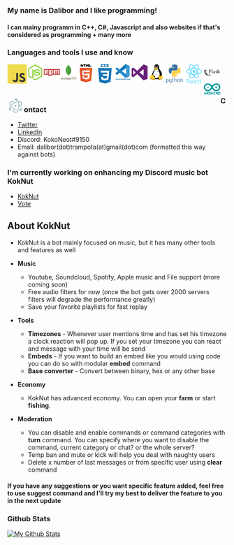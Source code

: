 ### My name is Dalibor and I like programming!
#### I can mainy programm in C++, C#, Javascript and also websites if that's considered as programming + many more

### Languages and tools I use and know
<a href="https://developer.mozilla.org/en-US/docs/Web/JavaScript" target="_blank"> <img align="left" alt="JavaScript" height ="45px"  src="./logos/javascript.svg"> </a>
<a href="https://nodejs.org/en/" target="_blank"> <img align="left" src="./logos/nodejs.svg" alt="nodejs" height="38px"/> </a>
<a href="https://www.npmjs.com/" target="_blank"> <img align="left" src="./logos/npm.svg" alt="npm" height="38px"/> </a>
<a href="https://www.mongodb.com/" target="_blank"> <img align="left" src="./logos/mongodb.svg" alt="mongodb" height="38px"/> </a>
<a href="https://html.com/" target="_blank"> <img align="left" alt="Html" height ="42px" src="./logos/html.svg"> </a>
<a href="https://www.w3schools.com/css/css_intro.asp" target="_blank"> <img align="left" alt="css" height ="45px" src="./logos/css.svg"> </a>
<a href="https://code.visualstudio.com/" target="_blank"> <img align="left" src="./logos/vscode.svg" alt="vscode" height="38px"/> </a>
<a href="https://visualstudio.microsoft.com/cs/downloads/" target="_blank"> <img align="left" src="./logos/vs.svg" alt="vs" height="38px"/> </a>
<a href="https://www.linux.org/" target="_blank"> <img align="left" src="./logos/linux.svg" alt="linux" height="38px"/> </a>
<a href="https://www.python.org" target="_blank"><img align="left" alt="Python" height ="45px" src="./logos/python.svg"></a>
<a href="https://reactjs.org/" target="_blank"> <img align="left" alt="React" height ="45px" src="./logos/reactjs.svg"></a>
<a href="https://flask.palletsprojects.com/en/2.0.x/" target="_blank"> <img align="left" src="./logos/flask.svg" alt="flask" height="38px"/> </a>
<a href="https://www.arduino.cc/" target="_blank"> <img align="left" src="./logos/arduino.svg" alt="arduino" height="38px"/> </a>
<a href="https://www.electronjs.org/" target="_blank"> <img align="left" src="./logos/electron.svg" alt="electron" height="38px"/> </a>
<br>
<br>
<br>

### Contact
- [Twitter](https://twitter.com/daliborin)
- [LinkedIn](https://www.linkedin.com/in/dalibortrampota/)
- Discord: KokoNeot#9150
- Email: dalibor(dot)trampota(at)gmail(dot)com (formatted this way against bots)

### I'm currently working on enhancing my Discord music bot KokNut

- [KokNut](https://koknut.xyz)
- [Vote](https://top.gg/bot/583995825269768211)

## About KokNut

 - KokNut is a bot mainly focused on music, but it has many other tools and features as well
 
 - **Music**
   - Youtube, Soundcloud, Spotify, Apple music and File support (more coming soon) 
   - Free audio filters for now (once the bot gets over 2000 servers filters will degrade the performance greatly)
   - Save your favorite playlists for fast replay
 
 - **Tools**
   - **Timezones** - Whenever user mentions time and has set his timezone a clock reaction will pop up. If you set your timezone you can react and message with your time will be send
   - **Embeds** - If you want to build an embed like you would using code you can do so with modular **embed** command
   - **Base converter** - Convert between binary, hex or any other base
   
 - **Economy**
   - KokNut has advanced economy. You can open your **farm** or start **fishing**.
 
 - **Moderation**
   - You can disable and enable commands or command categories with **turn** command. You can specify where you want to disable the command, current category or chat? or the whole server?
   - Temp ban and mute or kick will help you deal with naughty users
   - Delete x number of last messages or from specific user using **clear** command
   
#### If you have any suggestions or you want specific feature added, feel free to use **suggest** command and I'll try my best to deliver the feature to you in the next update

### Github Stats
[![My Github Stats](https://github-readme-stats.vercel.app/api?username=dalibortrampota)](https://github.com/anuraghazra/github-readme-stats)
